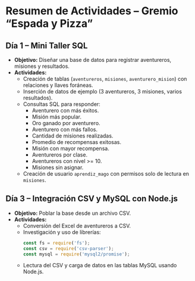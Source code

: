 # Resumen de Actividades – Gremio “Espada y Pizza”

## Día 1 – Mini Taller SQL
- **Objetivo:** Diseñar una base de datos para registrar aventureros, misiones y resultados.
- **Actividades:**
  - Creación de tablas (`aventureros`, `misiones`, `aventurero_mision`) con relaciones y llaves foráneas.
  - Inserción de datos de ejemplo (3 aventureros, 3 misiones, varios resultados).
  - Consultas SQL para responder:
    - Aventurero con más éxitos.
    - Misión más popular.
    - Oro ganado por aventurero.
    - Aventurero con más fallos.
    - Cantidad de misiones realizadas.
    - Promedio de recompensas exitosas.
    - Misión con mayor recompensa.
    - Aventureros por clase.
    - Aventureros con nivel >= 10.
    - Misiones sin asignar.
  - Creación de usuario `aprendiz_mago` con permisos solo de lectura en `misiones`.

## Día 3 – Integración CSV y MySQL con Node.js
- **Objetivo:** Poblar la base desde un archivo CSV.
- **Actividades:**
  - Conversión del Excel de aventureros a CSV.
  - Investigación y uso de librerías:
    ```js
    const fs = require('fs');
    const csv = require('csv-parser');
    const mysql = require('mysql2/promise');
    ```
  - Lectura del CSV y carga de datos en las tablas MySQL usando Node.js.
